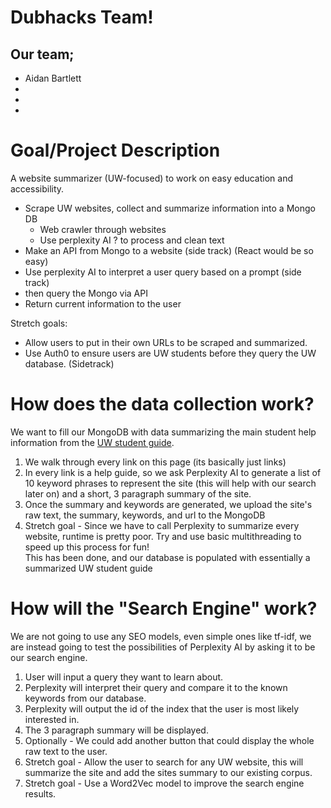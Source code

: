# Dubhacks Team!

## Our team;
- Aidan Bartlett
- 
- 
- 

# Goal/Project Description
A website summarizer (UW-focused) to work on easy education and accessibility.

- Scrape UW websites, collect and summarize information into a Mongo DB
    - Web crawler through websites
    - Use perplexity AI ? to process and clean text
- Make an API from Mongo to a website (side track) (React would be so easy)
- Use perplexity AI to interpret a user query based on a prompt (side track)
- then query the Mongo via API
- Return current information to the user

Stretch goals:

- Allow users to put in their own URLs to be scraped and summarized.
- Use Auth0 to ensure users are UW students before they query the UW database. (Sidetrack)



# How does the data collection work?
We want to fill our MongoDB with data summarizing the main student help information from the [UW student guide](https://www.washington.edu/students/). 
1. We walk through every link on this page (its basically just links)
2. In every link is a help guide, so we ask Perplexity AI to generate a list of 10 keyword phrases to represent the site (this will help with our search later on) and a short, 3 paragraph summary of the site.
3. Once the summary and keywords are generated, we upload the site's raw text, the summary, keywords, and url to the MongoDB
4. Stretch goal - Since we have to call Perplexity to summarize every website, runtime is pretty poor. Try and use basic multithreading to speed up this process for fun!
\
This has been done, and our database is populated with essentially a summarized UW student guide

# How will the "Search Engine" work?
We are not going to use any SEO models, even simple ones like tf-idf, we are instead going to test the possibilities of Perplexity AI by asking it to be our search engine. 
1. User will input a query they want to learn about. 
2. Perplexity will interpret their query and compare it to the known keywords from our database.
3. Perplexity will output the id of the index that the user is most likely interested in.
4. The 3 paragraph summary will be displayed.
5. Optionally - We could add another button that could display the whole raw text to the user.
6. Stretch goal - Allow the user to search for any UW website, this will summarize the site and add the sites summary to our existing corpus.
7. Stretch goal - Use a Word2Vec model to improve the search engine results. 
